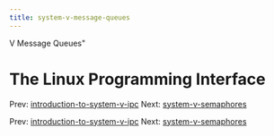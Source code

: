 ```yaml
---
title: system-v-message-queues
---
```


V Message Queues"

# The Linux Programming Interface

Prev:
[introduction-to-system-v-ipc](introduction-to-system-v-ipc.md)
Next:
[system-v-semaphores](system-v-semaphores.md)

Prev:
[introduction-to-system-v-ipc](introduction-to-system-v-ipc.md)
Next:
[system-v-semaphores](system-v-semaphores.md)
